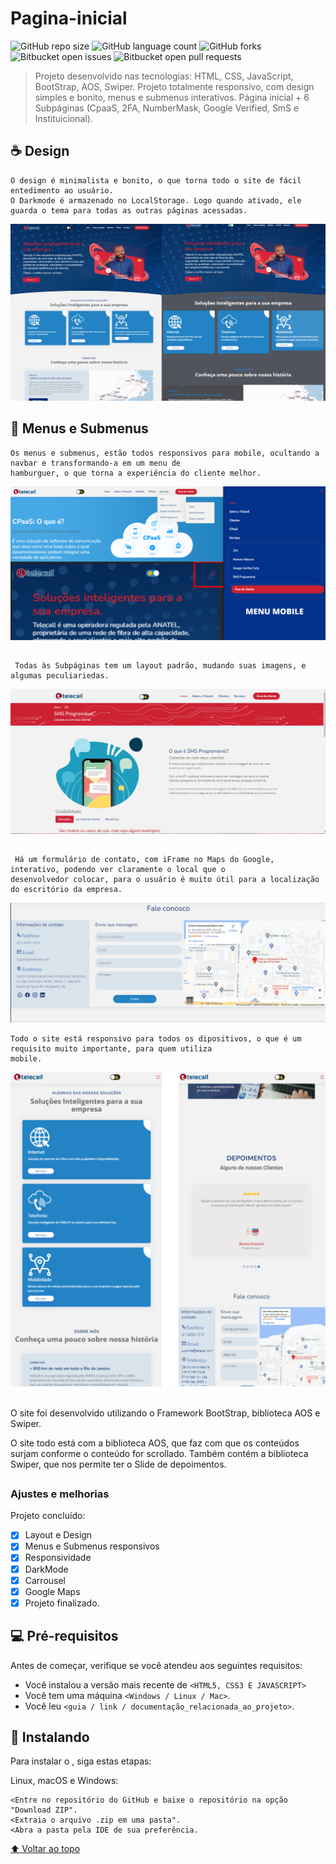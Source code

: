 # Pagina-inicial
 
 <!---Esses são exemplos. Veja https://shields.io para outras pessoas ou para personalizar este conjunto de escudos. Você pode querer incluir dependências, status do projeto e informações de licença aqui--->

![GitHub repo size](https://img.shields.io/github/repo-size/iuricode/README-template?style=for-the-badge)
![GitHub language count](https://img.shields.io/github/languages/count/iuricode/README-template?style=for-the-badge)
![GitHub forks](https://img.shields.io/github/forks/iuricode/README-template?style=for-the-badge)
![Bitbucket open issues](https://img.shields.io/bitbucket/issues/iuricode/README-template?style=for-the-badge)
![Bitbucket open pull requests](https://img.shields.io/bitbucket/pr-raw/iuricode/README-template?style=for-the-badge)

>  Projeto desenvolvido nas tecnologias: HTML, CSS, JavaScript, BootStrap, AOS, Swiper.
>  Projeto totalmente responsivo, com design simples e bonito, menus e submenus interativos.
>  Página inicial + 6 Subpáginas (CpaaS, 2FA, NumberMask, Google Verified, SmS e Instituicional).

## ☕ Design <Pagina-inicial>
```
O design é minimalista e bonito, o que torna todo o site de fácil entedimento ao usuário.
O Darkmode é armazenado no LocalStorage. Logo quando ativado, ele guarda o tema para todas as outras páginas acessadas.
```

<img src="./img/Projeto.svg" alt="exemplo imagem">

## 🌙 Menus e Submenus <Pagina-inicial>

```
Os menus e submenus, estão todos responsivos para mobile, ocultando a navbar e transformando-a em um menu de 
hamburguer, o que torna a experiência do cliente melhor.
```
<img src="./img/menu.png" alt="exemplo imagem">
 
 ##
```
 Todas às Subpáginas tem um layout padrão, mudando suas imagens, e algumas peculiariedas.
```
<img src="./img/PG6.png" alt="exemplo imagem">
 
 ##
``` 
 Há um formulário de contato, com iFrame no Maps do Google, interativo, podendo ver claramente o local que o 
desenvolvedor colocar, para o usuário é muito útil para a localização do escritório da empresa.
``` 
<img src="./img/menu2.png" alt="exemplo imagem">

``` 
Todo o site está responsivo para todos os dipositivos, o que é um requisito muito importante, para quem utiliza
mobile.
``` 
<img src="./img/responsiv.png" alt="exemplo imagem">

##
O site foi desenvolvido utilizando o Framework BootStrap, biblioteca AOS e Swiper.

O site todo está com a biblioteca AOS, que faz com que os conteúdos surjam conforme o conteúdo for scrollado.
Também contém a biblioteca Swiper, que nos permite ter o Slide de depoimentos.
 
##
### Ajustes e melhorias

Projeto concluído:

- [x] Layout e Design
- [x] Menus e Submenus responsivos
- [x] Responsividade
- [x] DarkMode
- [x] Carrousel
- [x] Google Maps
- [x] Projeto finalizado.

## 💻 Pré-requisitos

Antes de começar, verifique se você atendeu aos seguintes requisitos:
<!---Estes são apenas requisitos de exemplo. Adicionar, duplicar ou remover conforme necessário--->
* Você instalou a versão mais recente de `<HTML5, CSS3 E JAVASCRIPT>`
* Você tem uma máquina `<Windows / Linux / Mac>`.
* Você leu `<guia / link / documentação_relacionada_ao_projeto>`.

## 🚀 Instalando <Pagina-inicial>

Para instalar o <Pagina-inicial>, siga estas etapas:

Linux, macOS e Windows:
```
<Entre no repositório do GitHub e baixe o repositório na opção "Download ZIP".
<Extraia o arquivo .zip em uma pasta".
<Abra a pasta pela IDE de sua preferência.
```


[⬆ Voltar ao topo](#Tela-de-Autenticacao)<br>
